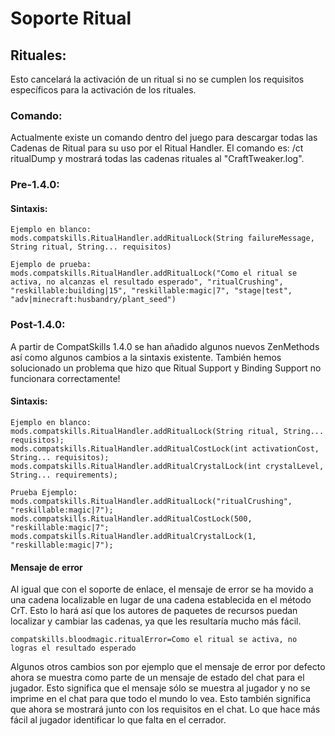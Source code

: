 # Soporte Ritual

## Rituales:

Esto cancelará la activación de un ritual si no se cumplen los requisitos específicos para la activación de los rituales.

### Comando:

Actualmente existe un comando dentro del juego para descargar todas las Cadenas de Ritual para su uso por el Ritual Handler. El comando es: /ct ritualDump y mostrará todas las cadenas rituales al "CraftTweaker.log".

### Pre-1.4.0:

#### Sintaxis:

    Ejemplo en blanco:
    mods.compatskills.RitualHandler.addRitualLock(String failureMessage, String ritual, String... requisitos)
    
    Ejemplo de prueba:
    mods.compatskills.RitualHandler.addRitualLock("Como el ritual se activa, no alcanzas el resultado esperado", "ritualCrushing", "reskillable:building|15", "reskillable:magic|7", "stage|test", "adv|minecraft:husbandry/plant_seed")
    

### Post-1.4.0:

A partir de CompatSkills 1.4.0 se han añadido algunos nuevos ZenMethods así como algunos cambios a la sintaxis existente. También hemos solucionado un problema que hizo que Ritual Support y Binding Support no funcionara correctamente!

#### Sintaxis:

    Ejemplo en blanco:
    mods.compatskills.RitualHandler.addRitualLock(String ritual, String... requisitos);
    mods.compatskills.RitualHandler.addRitualCostLock(int activationCost, String... requisitos);
    mods.compatskills.RitualHandler.addRitualCrystalLock(int crystalLevel, String... requirements);
    
    Prueba Ejemplo:
    mods.compatskills.RitualHandler.addRitualLock("ritualCrushing", "reskillable:magic|7");
    mods.compatskills.RitualHandler.addRitualCostLock(500, "reskillable:magic|7";
    mods.compatskills.RitualHandler.addRitualCrystalLock(1, "reskillable:magic|7");
    

#### Mensaje de error

Al igual que con el soporte de enlace, el mensaje de error se ha movido a una cadena localizable en lugar de una cadena establecida en el método CrT. Esto lo hará así que los autores de paquetes de recursos puedan localizar y cambiar las cadenas, ya que les resultaría mucho más fácil.

    compatskills.bloodmagic.ritualError=Como el ritual se activa, no logras el resultado esperado
    

Algunos otros cambios son por ejemplo que el mensaje de error por defecto ahora se muestra como parte de un mensaje de estado del chat para el jugador. Esto significa que el mensaje sólo se muestra al jugador y no se imprime en el chat para que todo el mundo lo vea. Esto también significa que ahora se mostrará junto con los requisitos en el chat. Lo que hace más fácil al jugador identificar lo que falta en el cerrador.